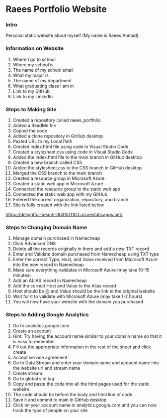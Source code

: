 # Raees Portfolio Website


### Intro
Personal static website about myself (My name is Raees Ahmad).

### Information on Website
1. Where I go to school
2. Where my school is
3. The name of my school email
4. What my major is
5. The name of my department
6. What graduating class I am in
7. Link to my GitHub
8. Link to my LinkedIn

### Steps to Making Site
1. Created a repository called raees_portfolio
2. Added a ReadMe file
3. Copied the code
4. Added a clone repository in GitHub desktop
5. Pasted URL to my Local Path
6. Created index.html file using code in Visual Studio Code
7. Created a stylesheet.css using code in Visual Studio Code
8. Added the index.html file to the main branch in GitHub desktop
9. Created a new branch called CSS
10. Added the stylesheet.css to the CSS branch in GitHub desktop
11. Merged the CSS branch to the main branch
12. Created a resource group in Microsoft Azure
13. Created a static web app in Microsoft Azure
14. Connected the resource group to the static web app
15. Connected the static web app with my GitHub
16. Entered the correct organization, repository, and branch
17. Site is fully created with the link listed below

https://delightful-beach-0b3f51110.1.azurestaticapps.net/

### Steps to Changing Domain Name
1. Manage domain purchased in Namecheap
2. Click Advanced DNS
3. Delete all the records originally in there and add a new TXT record
4. Enter and Validate domain purchased from Namecheap using TXT type
5. Enter the correct Type, Host, and Value received from Microsoft Azure into the new record in Namecheap
6. Make sure everything validates in Microsoft Azure (may take 10-15 minutes)
7. Add an ALIAS record in Namecheap
8. Add the correct Host and Value to the Alias record
9. Host should be @ and Value should be the link to the original website
10. Wait for it to validate with Microsoft Azure (may take 1-2 hours)
11. You will now have your website with the domain you purchased

### Steps to Adding Google Analytics
1. Go to analytics.google.com
2. Create an account
3. Hint: Try having the account name similar to your domain name so that it is easy to remember
4. Fill out the appropriate information in the rest of the sheet and click create
5. Accept service agreement
6. Go to Data Stream and enter your domain name and account name into the website url and stream name
7. Create stream
8. Go to global site tag
9. Copy and paste the code into all the html pages used for the static website
10. The code should be before the body and html line of code
11. Save it and commit to main in GitHub desktop
12. Click on your account name in analytics.google.com and you can now track the type of people on your site
